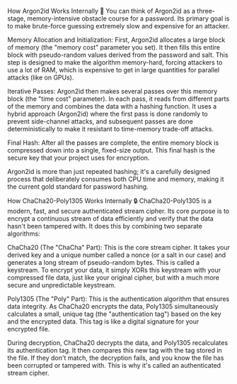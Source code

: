 How Argon2id Works Internally 🔑
You can think of Argon2id as a three-stage, memory-intensive obstacle course for a password. Its primary goal is to make brute-force guessing extremely slow and expensive for an attacker.

Memory Allocation and Initialization: First, Argon2id allocates a large block of memory (the "memory cost" parameter you set). It then fills this entire block with pseudo-random values derived from the password and salt. This step is designed to make the algorithm memory-hard, forcing attackers to use a lot of RAM, which is expensive to get in large quantities for parallel attacks (like on GPUs).

Iterative Passes: Argon2id then makes several passes over this memory block (the "time cost" parameter). In each pass, it reads from different parts of the memory and combines the data with a hashing function. It uses a hybrid approach (Argon2id) where the first pass is done randomly to prevent side-channel attacks, and subsequent passes are done deterministically to make it resistant to time-memory trade-off attacks.

Final Hash: After all the passes are complete, the entire memory block is compressed down into a single, fixed-size output. This final hash is the secure key that your project uses for encryption.

Argon2id is more than just repeated hashing; it's a carefully designed process that deliberately consumes both CPU time and memory, making it the current gold standard for password hashing.

How ChaCha20-Poly1305 Works Internally 🔒
ChaCha20-Poly1305 is a modern, fast, and secure authenticated stream cipher. Its core purpose is to encrypt a continuous stream of data efficiently and verify that the data hasn't been tampered with. It does this by combining two separate algorithms:

ChaCha20 (The "ChaCha" Part): This is the core stream cipher. It takes your derived key and a unique number called a nonce (or a salt in our case) and generates a long stream of pseudo-random bytes. This is called a keystream. To encrypt your data, it simply XORs this keystream with your compressed file data, just like your original cipher, but with a much more secure and unpredictable keystream.

Poly1305 (The "Poly" Part): This is the authentication algorithm that ensures data integrity. As ChaCha20 encrypts the data, Poly1305 simultaneously calculates a small, unique tag (the "authentication tag") based on the key and the encrypted data. This tag is like a digital signature for your encrypted file.

During decryption, ChaCha20 decrypts the data, and Poly1305 recalculates its authentication tag. It then compares this new tag with the tag stored in the file. If they don't match, the decryption fails, and you know the file has been corrupted or tampered with. This is why it's called an authenticated stream cipher.
